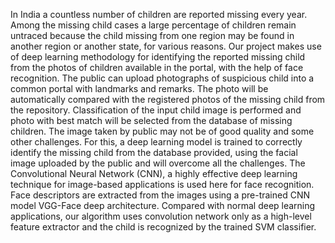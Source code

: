 
In India a countless number of children are reported missing every year. Among the missing
child cases a large percentage of children remain untraced because the child missing from one
region may be found in another region or another state, for various reasons. Our project makes
use of deep learning methodology for identifying the reported missing child from the photos of
children available in the portal, with the help of face recognition. The public can upload
photographs of suspicious child into a common portal with landmarks and remarks. The photo
will be automatically compared with the registered photos of the missing child from the
repository. Classification of the input child image is performed and photo with best match will be
selected from the database of missing children. The image taken by public may not be of good
quality and some other challenges. For this, a deep learning model is trained to correctly identify
the missing child from the database provided, using the facial image uploaded by the public and
will overcome all the challenges. The Convolutional Neural Network (CNN), a highly effective
deep learning technique for image-based applications is used here for face recognition. Face
descriptors are extracted from the images using a pre-trained CNN model VGG-Face deep
architecture. Compared with normal deep learning applications, our algorithm uses convolution
network only as a high-level feature extractor and the child is recognized by the trained SVM
classifier.

